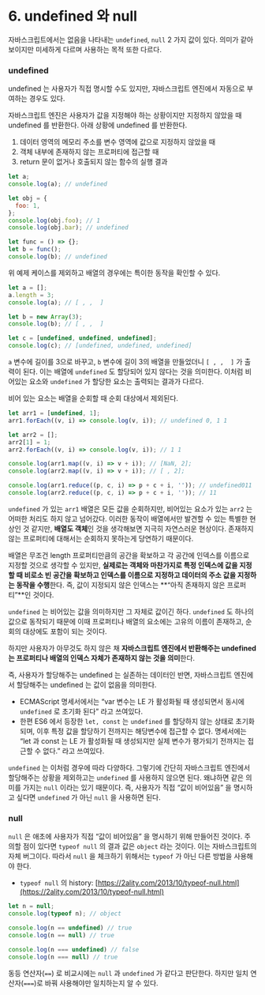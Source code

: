 # 6. undefined 와 null

자바스크립트에서는 없음을 나타내는 `undefined`, `null` 2 가지 값이 있다. 의미가 같아보이지만 미세하게 다르며 사용하는 목적 또한 다르다.

### undefined

undefined 는 사용자가 직접 명시할 수도 있지만, 자바스크립트 엔진에서 자동으로 부여하는 경우도 있다.

자바스크립트 엔진은 사용자가 값을 지정해야 하는 상황이지만 지정하지 않았을 때 undefined 를 반환한다. 아래 상황에 undefined 를 반환한다.

1. 데이터 영역의 메모리 주소를 변수 영역에 값으로 지정하지 않았을 때
2. 객체 내부에 존재하지 않는 프로퍼티에 접근할 때
3. return 문이 없거나 호출되지 않는 함수의 실행 결과

```jsx
let a;
console.log(a); // undefined

let obj = {
  foo: 1,
};
console.log(obj.foo); // 1
console.log(obj.bar); // undefined

let func = () => {};
let b = func();
console.log(b); // undefined
```

위 예제 케이스를 제외하고 배열의 경우에는 특이한 동작을 확인할 수 있다.

```jsx
let a = [];
a.length = 3;
console.log(a); // [ , ,  ]

let b = new Array(3);
console.log(b); // [ , ,  ]

let c = [undefined, undefined, undefined];
console.log(c); // [undefined, undefined, undefined]
```

`a` 변수에 길이를 3으로 바꾸고, `b` 변수에 길이 3의 배열을 만들었더니 `[ , ,  ]` 가 출력이 된다. 이는 배열에 `undefined` 도 할당되어 있지 않다는 것을 의미한다. 이처럼 비어있는 요소와 `undefined` 가 할당한 요소는 출력되는 결과가 다르다.

비어 있는 요소는 배열을 순회할 때 순회 대상에서 제외된다.

```jsx
let arr1 = [undefined, 1];
arr1.forEach((v, i) => console.log(v, i)); // undefined 0, 1 1

let arr2 = [];
arr2[1] = 1;
arr2.forEach((v, i) => console.log(v, i)); // 1 1

console.log(arr1.map((v, i) => v + i)); // [NaN, 2];
console.log(arr2.map((v, i) => v + i)); // [ , 2];

console.log(arr1.reduce((p, c, i) => p + c + i, '')); // undefined011
console.log(arr2.reduce((p, c, i) => p + c + i, '')); // 11
```

`undefined` 가 있는 `arr1` 배열은 모든 값을 순회하지만, 비어있는 요소가 있는 `arr2` 는 어떠한 처리도 하지 않고 넘어갔다. 이러한 동작이 배열에서만 발견할 수 있는 특별한 현상인 것 같지만, **배열도 객체**인 것을 생각해보면 지극히 자연스러운 현상이다. 존재하지 않는 프로퍼티에 대해서는 순회하지 못하는게 당연하기 때문이다.

배열은 무조건 length 프로퍼티만큼의 공간을 확보하고 각 공간에 인덱스를 이름으로 지정할 것으로 생각할 수 있지만, **실제로는 객체와 마찬가지로 특정 인덱스에 값을 지정할 때 비로소 빈 공간을 확보하고 인덱스를 이름으로 지정하고 데이터의 주소 값을 지정하는 동작을 수행**한다. 즉, 값이 지정되지 않은 인덱스는 **“아직 존재하지 않은 프로퍼티”**인 것이다.

`undefined` 는 비어있는 값을 의미하지만 그 자체로 값이긴 하다. `undefined` 도 하나의 값으로 동작되기 때문에 이때 프로퍼티나 배열의 요소에는 고유의 이름이 존재하고, 순회의 대상에도 포함이 되는 것이다.

하지만 사용자가 아무것도 하지 않은 채 **자바스크립트 엔진에서 반환해주는 undefined 는 프로퍼티나 배열의 인덱스 자체가 존재하지 않는 것을 의미**한다.

즉, 사용자가 할당해주는 undefined 는 실존하는 데이터인 반면, 자바스크립트 엔진에서 할당해주는 undefined 는 값이 없음을 의미한다.

- ECMAScript 명세서에서는 “var 변수는 LE 가 활성화될 때 생성되면서 동시에 `undefined` 로 초기화 된다” 라고 쓰여있다.
- 한편 ES6 에서 등장한 `let, const` 는 `undefined` 를 할당하지 않는 상태로 초기화되며, 이후 특정 값을 할당하기 전까지는 해당변수에 접근할 수 없다. 명세서에는 “let 과 const 는 LE 가 활성화될 때 생성되지만 실제 변수가 평가되기 전까지는 접근할 수 없다.” 라고 쓰여있다.

`undefined` 는 이처럼 경우에 따라 다양하다. 그렇기에 간단히 자바스크립트 엔진에서 할당해주는 상황을 제외하고는 `undefined` 를 사용하지 않으면 된다. 왜냐하면 같은 의미를 가지는 `null` 이라는 있기 때문이다. 즉, 사용자가 직접 “값이 비어있음” 을 명시하고 싶다면 `undefined` 가 아닌 `null` 을 사용하면 된다.

### null

`null` 은 애초에 사용자가 직접 “값이 비어있음” 을 명시하기 위해 만들어진 것이다. 주의할 점이 있다면 `typeof null` 의 결과 값은 `object` 라는 것이다. 이는 자바스크립트의 자체 버그이다. 따라서 `null` 을 체크하기 위해서는 `typeof` 가 아닌 다른 방법을 사용해야 한다.

- `typeof null` 의 history: [https://2ality.com/2013/10/typeof-null.html](https://2ality.com/2013/10/typeof-null.html)

```jsx
let n = null;
console.log(typeof n); // object

console.log(n == undefined) // true
console.log(n == null) // true

console.log(n === undefined) // false
console.log(n === null) // true
```

동등 연산자(`==`) 로 비교시에는 `null` 과 `undefined` 가 같다고 판단한다. 하지만 일치 연산자(`===`)로 바꿔 사용해야만 일치하는지 알 수 있다.
